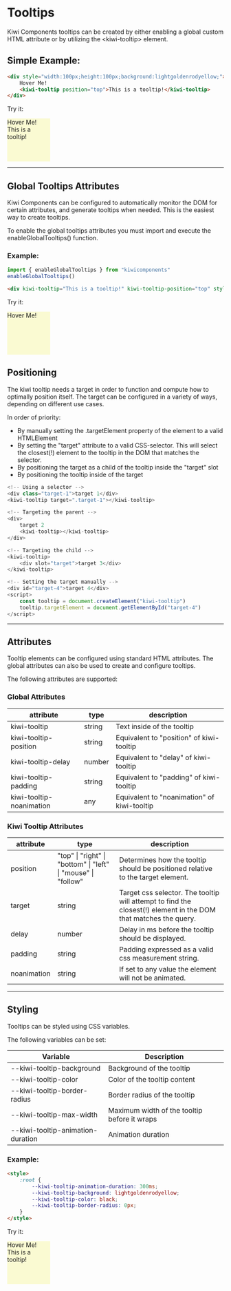 # Tooltips

Kiwi Components tooltips can be created by either enabling a global custom HTML attribute or by utilizing the \<kiwi-tooltip> element.

## Simple Example:

```html
<div style="width:100px;height:100px;background:lightgoldenrodyellow;">
	Hover Me!
	<kiwi-tooltip position="top">This is a tooltip!</kiwi-tooltip>
</div>
```

Try it:

<div style="width:100px;height:100px;background:lightgoldenrodyellow;">
	Hover Me!
	<kiwi-tooltip position="top">This is a tooltip!</kiwi-tooltip>
</div>

---

## Global Tooltips Attributes

Kiwi Components can be configured to automatically monitor the DOM for certain attributes, and generate tooltips when needed. This is the easiest way to create tooltips.

To enable the global tooltips attributes you must import and execute the enableGlobalTooltips() function.

### Example:

```javascript
import { enableGlobalTooltips } from "kiwicomponents"
enableGlobalTooltips()
```

```html
<div kiwi-tooltip="This is a tooltip!" kiwi-tooltip-position="top" style="width:100px;height:100px;background:lightgoldenrodyellow;">Hover Me!</div>
```

Try it:

<div kiwi-tooltip="This is a tooltip!" kiwi-tooltip-position="top" style="width:100px;height:100px;background:lightgoldenrodyellow;">
	Hover Me!
</div>

## Positioning

The kiwi tooltip needs a target in order to function and compute how to optimally position itself. The target can be configured in a variety of ways, depending on different use cases.

In order of priority:

-   By manually setting the .targetElement property of the element to a valid HTMLElement
-   By setting the "target" attribute to a valid CSS-selector. This will select the closest(!) element to the tooltip in the DOM that matches the selector.
-   By positioning the target as a child of the tooltip inside the "target" slot
-   By positioning the tooltip inside of the target

```javascript
<!-- Using a selector -->
<div class="target-1">target 1</div>
<kiwi-tooltip target=".target-1"></kiwi-tooltip>

<!-- Targeting the parent -->
<div>
	target 2
	<kiwi-tooltip></kiwi-tooltip>
</div>

<!-- Targeting the child -->
<kiwi-tooltip>
	<div slot="target">target 3</div>
</kiwi-tooltip>

<!-- Setting the target manually -->
<div id="target-4">target 4</div>
<script>
	const tooltip = document.createElement("kiwi-tooltip")
	tooltip.targetElement = document.getElementById("target-4")
</script>

```

---

## Attributes

Tooltip elements can be configured using standard HTML attributes. The global attributes can also be used to create and configure tooltips.

The following attributes are supported:

### Global Attributes

| attribute                | type   | description                                 |
| ------------------------ | ------ | ------------------------------------------- |
| kiwi-tooltip             | string | Text inside of the tooltip                  |
| kiwi-tooltip-position    | string | Equivalent to "position" of kiwi-tooltip    |
| kiwi-tooltip-delay       | number | Equivalent to "delay" of kiwi-tooltip       |
| kiwi-tooltip-padding     | string | Equivalent to "padding" of kiwi-tooltip     |
| kiwi-tooltip-noanimation | any    | Equivalent to "noanimation" of kiwi-tooltip |

### Kiwi Tooltip Attributes

| attribute   | type                                                          | description                                                                                                     |
| ----------- | ------------------------------------------------------------- | --------------------------------------------------------------------------------------------------------------- |
| position    | "top" \| "right" \| "bottom" \| "left" \| "mouse" \| "follow" | Determines how the tooltip should be positioned relative to the target element.                                 |
| target      | string                                                        | Target css selector. The tooltip will attempt to find the closest(!) element in the DOM that matches the query. |
| delay       | number                                                        | Delay in ms before the tooltip should be displayed.                                                             |
| padding     | string                                                        | Padding expressed as a valid css measurement string.                                                            |
| noanimation | string                                                        | If set to any value the element will not be animated.                                                           |

---

## Styling

Tooltips can be styled using CSS variables.

The following variables can be set:

| Variable                          | Description                                  |
| --------------------------------- | -------------------------------------------- |
| --kiwi-tooltip-background         | Background of the tooltip                    |
| --kiwi-tooltip-color              | Color of the tooltip content                 |
| --kiwi-tooltip-border-radius      | Border radius of the tooltip                 |
| --kiwi-tooltip-max-width          | Maximum width of the tooltip before it wraps |
| --kiwi-tooltip-animation-duration | Animation duration                           |

### Example:

```html
<style>
	:root {
		--kiwi-tooltip-animation-duration: 300ms;
		--kiwi-tooltip-background: lightgoldenrodyellow;
		--kiwi-tooltip-color: black;
		--kiwi-tooltip-border-radius: 0px;
	}
</style>
```

Try it:

<div style="width:100px;height:100px;background:lightgoldenrodyellow;">
	Hover Me!
	<kiwi-tooltip style="--kiwi-tooltip-animation-duration: 300ms;--kiwi-tooltip-background: lightgoldenrodyellow; --kiwi-tooltip-color: black;--kiwi-tooltip-border-radius: 0px;" position="top">This is a tooltip!</kiwi-tooltip>
</div>
